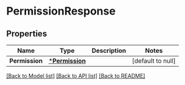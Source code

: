 # PermissionResponse

## Properties
Name | Type | Description | Notes
------------ | ------------- | ------------- | -------------
**Permission** | [***Permission**](Permission.md) |  | [default to null]

[[Back to Model list]](../README.md#documentation-for-models) [[Back to API list]](../README.md#documentation-for-api-endpoints) [[Back to README]](../README.md)

